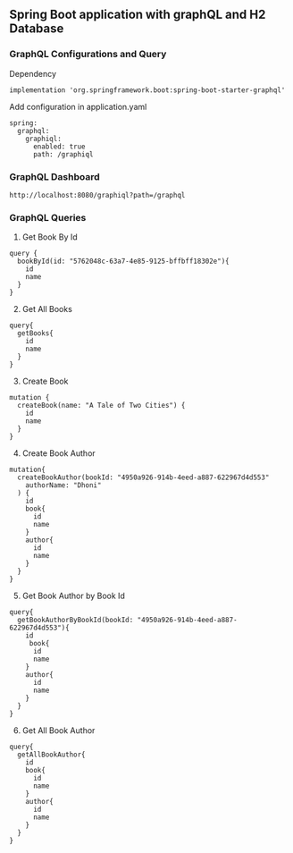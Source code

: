 ## Spring Boot application with graphQL and H2 Database

### GraphQL Configurations and Query

Dependency 
```agsl
implementation 'org.springframework.boot:spring-boot-starter-graphql'
```
Add configuration in application.yaml
```agsl
spring:
  graphql:
    graphiql:
      enabled: true
      path: /graphiql
```
### GraphQL Dashboard
```agsl
http://localhost:8080/graphiql?path=/graphql
```
### GraphQL Queries

1. Get Book By Id
```agsl
query {
  bookById(id: "5762048c-63a7-4e85-9125-bffbff18302e"){
    id
    name
  }
}
```
2. Get All Books

```agsl
query{
  getBooks{
    id
    name
  }
}
```
3. Create Book
```agsl
mutation {
  createBook(name: "A Tale of Two Cities") {
    id
    name
  }
}
```
4. Create Book Author
```agsl
mutation{
  createBookAuthor(bookId: "4950a926-914b-4eed-a887-622967d4d553"
    authorName: "Dhoni"
  ) {
    id
    book{
      id
      name
    }
    author{
      id
      name
    }
  }
}
```
5. Get Book Author by Book Id
```agsl
query{
  getBookAuthorByBookId(bookId: "4950a926-914b-4eed-a887-622967d4d553"){
    id
     book{
      id
      name
    }
    author{
      id
      name
    }
  }
}
```
6. Get All Book Author 
```agsl
query{
  getAllBookAuthor{
    id
    book{
      id
      name
    }
    author{
      id
      name
    }
  }
}
```

